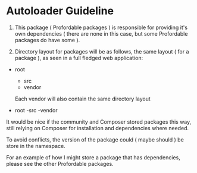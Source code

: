 # Autoloader Guideline

1. This package ( Profordable packages ) is responsible for providing it's own dependencies ( there are none in this case, but some Profordable packages do have some ).

2. Directory layout for packages will be as follows, the same layout ( for a package ), as seen in a full fledged web application:

- root
    - src
    - vendor

    Each vendor will also contain the same directory layout
 
 - root
     -src
     -vendor

It would be nice if the community and Composer stored packages this way, still relying on Composer for installation and dependencies where needed.

To avoid conflicts, the version of the package could ( maybe should ) be store in the namespace.

For an example of how I might store a package that has dependencies, please see the other Profordable packages.
